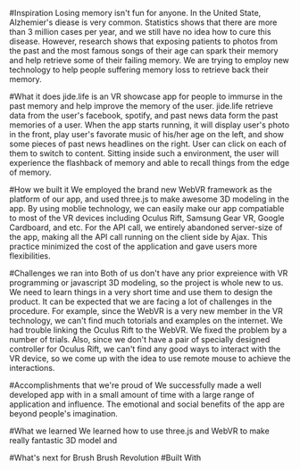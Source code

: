 #Inspiration
Losing memory isn't fun for anyone. In the United State, Alzhemier's diease is very common. Statistics shows that there are more than 3 million cases per year, and we still have no idea how to cure this disease. However, research shows that exposing patients to photos from the past and the most famous songs of their age can spark their memory and help retrieve some of their failing memory. We are trying to employ new technology to help people suffering memory loss to retrieve back their memory.

#What it does
jide.life is an VR showcase app for people to immurse in the past memory and help improve the memory of the user. jide.life retrieve data from the user's facebook, spotify, and past news data form the past memories of a user. When the app starts running, it will display user's photo in the front, play user's favorate music of his/her age on the left, and show some pieces of past news headlines on the right. User can click on each of them to switch to content. Sitting inside such a environment, the user will experience the flashback of memory and able to recall things from the edge of memory.

#How we built it
We employed the brand new WebVR framework as the platform of our app, and used three.js to make awesome 3D modeling in the app. By using moblie technology, we can easily make our app compatiable to most of the VR devices including Oculus Rift, Samsung Gear VR, Google Cardboard, and etc. For the API call, we entirely abandoned server-size of the app, making all the API call running on the client side by Ajax. This practice minimized the cost of the application and gave users more flexibilities.


#Challenges we ran into
Both of us don't have any prior expreience with VR programming or javascript 3D modeling, so the project is whole new to us. We need to learn things in a very short time and use them to design the product. It can be expected that we are facing a lot of challenges in the procedure. For example, since the WebVR is a very new member in the VR technology, we can't find much totorials and examples on the internet. We had trouble linking the Oculus Rift to the WebVR. We fixed the problem by a number of trials. Also, since we don't have a pair of specially designed controller for Oculus Rift, we can't find any good ways to interact with the VR device, so we come up with the idea to use remote mouse to achieve the interactions.

#Accomplishments that we're proud of
We successfully made a well developed app with in a small amount of time with a large range of application and influence. The emotional and social benefits of the app are beyond people's imagination.

#What we learned
We learned how to use three.js and WebVR to make really fantastic 3D model and 

#What's next for Brush Brush Revolution
#Built With
